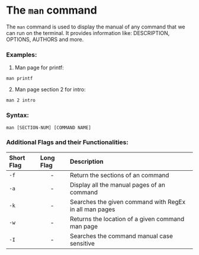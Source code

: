 # The `man` command

The `man` command is used to display the manual of any command that we can run on the terminal.
It provides information like: DESCRIPTION, OPTIONS, AUTHORS and more.

### Examples:

1. Man page for printf:

```
man printf
```

2. Man page section 2 for intro:

```
man 2 intro
```

### Syntax:

```
man [SECTION-NUM] [COMMAND NAME]
```

### Additional Flags and their Functionalities:

|**Short Flag**   |**Long Flag**   |**Description**   |
|:---|:---|:---|
|`-f`|<center>-</center>|Return the sections of an command|
|`-a`|<center>-</center>|Display all the manual pages of an command|
|`-k`|<center>-</center>|Searches the given command with RegEx in all man pages|
|`-w`|<center>-</center>|Returns the location of a given command man page|
|`-I`|<center>-</center>|Searches the command manual case sensitive|

